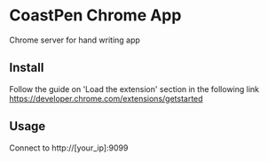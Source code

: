 # CoastPen Chrome App
Chrome server for hand writing app

## Install
Follow the guide on 'Load the extension' section in the following link
https://developer.chrome.com/extensions/getstarted

## Usage
Connect to http://[your_ip]:9099
